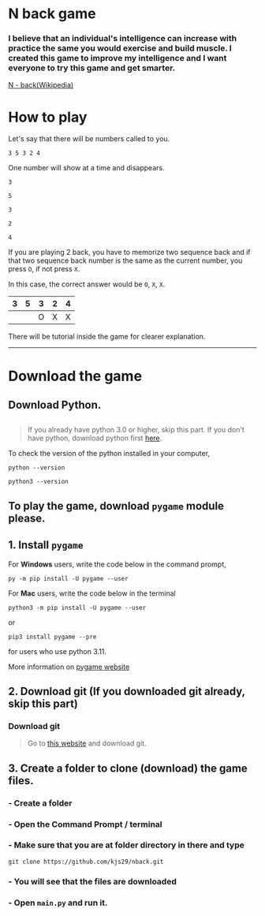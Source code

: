 # N back game

### I believe that an individual's intelligence can increase with practice the same you would exercise and build muscle. I created this game to improve my intelligence and  I want everyone to try this game and get smarter.

[N - back(Wikipedia)](https://en.wikipedia.org/wiki/N-back)



##
# How to play

Let's say that there will be numbers called to you.

`3 5 3 2 4`

One number will show at a time and disappears.

`3`

`5`

`3`

`2`

`4`

If you are playing 2 back, you have to memorize two sequence back and if that two sequence back number is the same as the current number, you press `O`, if not press `X`.

In this case, the correct answer would be `O`, `X`, `X`.

|3|5|3|2|4|
|--|--|--|--|--|
| | |O|X|X|



There will be tutorial inside the game for clearer explanation.

---
##
# Download the game

## Download Python.
##
> If you already have python 3.0 or higher, skip this part. If you don't have python, download python first [here](https://www.python.org/downloads/).

To check the version of the python installed in your computer,

```
python --version
```

```
python3 --version
```

## To play the game, download `pygame` module please.

## 1. Install `pygame`

For **Windows** users, write the code below in the command prompt,

```
py -m pip install -U pygame --user
```

For **Mac** users, write the code below in the terminal

```
python3 -m pip install -U pygame --user
```

or

```
pip3 install pygame --pre
```

for users who use python 3.11.

More information on [pygame website](https://www.pygame.org/wiki/GettingStarted)

## 2. Download git (If you downloaded git already, skip this part)

### Download git

> Go to [this website](https://git-scm.com) and download git.

## 3. Create a folder to clone (download) the game files.

### - Create a folder 
### - Open the Command Prompt / terminal
### - Make sure that you are at folder directory in there and type
```
git clone https://github.com/kjs29/nback.git
```
### - You will see that the files are downloaded
### - Open `main.py` and run it.
